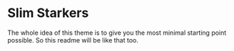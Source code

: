 # Slim Starkers

The whole idea of this theme is to give you the most minimal starting point possible. So this readme will be like that too.